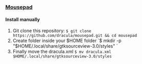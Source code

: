 ### [Mousepad](https://salsa.debian.org/xfce-team/apps/mousepad)

#### Install manually
1. Git clone this repository:
 `$ git clone https://github.com/dracula/mousepad.git && cd mousepad`
2. Create folder inside your $HOME folder
 `$ mkdir -p "$HOME/.local/share/gtksourceview-3.0/styles" `
3. Finally move the dracula.xml
 `$ mv dracula.xml $HOME/.local/share/gtksourceview-3.0/styles`